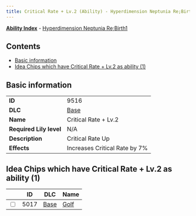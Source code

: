 ```yaml
---
title: Critical Rate + Lv.2 (Ability) - Hyperdimension Neptunia Re;Birth1
---
```


[**Ability Index**](/neptunia/rb1/ability/index.html) - [Hyperdimension Neptunia Re;Birth1](/neptunia/rb1)

## Contents

- [Basic information](#basic-information)
- [Idea Chips which have Critical Rate + Lv.2 as ability (1)](#idea-chips-which-have-critical-rate-lv2-as-ability-1)

## Basic information

|   |   |
| -- | -- |
| **ID** | 9516
**DLC** | [Base](/neptunia/rb1/dlc/1-base.html)
**Name** | Critical Rate + Lv.2
**Required Lily level** | N/A
**Description** | Critical Rate Up
**Effects** | Increases Critical Rate by 7% |


## Idea Chips which have Critical Rate + Lv.2 as ability (1)

|    | ID | DLC | Name |
| -- | -- | --- | ---- |
| <input type="checkbox" id="rb1-item-1-5017" class="trackbox" /> | 5017 | [Base](/neptunia/rb1/dlc/1-base.html) | [Golf](/neptunia/rb1/item/1-5017-golf.html) |
